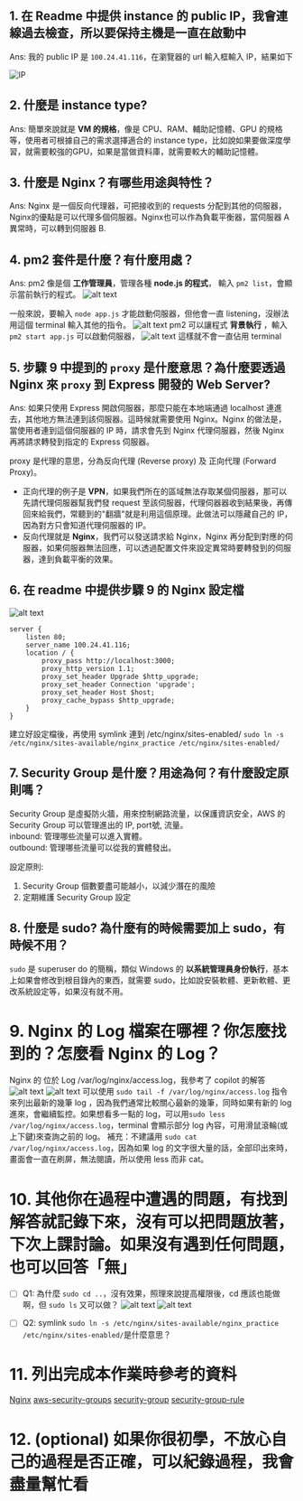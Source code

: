 ## 1. 在 Readme 中提供 instance 的 public IP，我會連線過去檢查，所以要保持主機是一直在啟動中
Ans: 我的 public IP 是 `100.24.41.116`，在瀏覽器的 url 輸入框輸入 IP，結果如下  

![IP](images/IP.png)

## 2. 什麼是 instance type?
Ans: 簡單來說就是 **VM 的規格**，像是 CPU、RAM、輔助記憶體、GPU 的規格等，使用者可根據自己的需求選擇適合的 instance type，比如說如果要做深度學習，就需要較強的GPU，如果是當做資料庫，就需要較大的輔助記憶體。

## 3. 什麼是 Nginx？有哪些用途與特性？
Ans: Nginx 是一個反向代理器，可把接收到的 requests 分配到其他的伺服器，Nginx的優點是可以代理多個伺服器。Nginx也可以作為負載平衡器，當伺服器 A 異常時，可以轉到伺服器 B. 


## 4. pm2 套件是什麼？有什麼用處？
Ans: pm2 像是個 **工作管理員**，管理各種 **node.js 的程式**，
輸入 `pm2 list`，會顯示當前執行的程式。
![alt text](images/pm2_list.png)

一般來說，要輸入 `node app.js` 才能啟動伺服器，但他會一直 listening，沒辦法用這個 terminal 輸入其他的指令。
![alt text](images/listen_on_3000.jpg)
pm2 可以讓程式 **背景執行** ，輸入 `pm2 start app.js` 可以啟動伺服器，
![alt text](images/pm2_start_app.png)
這樣就不會一直佔用 terminal


## 5. 步驟 9 中提到的 `proxy` 是什麼意思？為什麼要透過 Nginx 來 `proxy` 到 Express 開發的 Web Server?

Ans: 如果只使用 Express 開啟伺服器，那麼只能在本地端通過 localhost 連進去，其他地方無法連到該伺服器。這時候就需要使用 Nginx。Nginx 的做法是，當使用者連到這個伺服器的 IP 時，請求會先到 Nginx 代理伺服器，然後 Nginx 再將請求轉發到指定的 Express 伺服器。

proxy 是代理的意思，分為反向代理 (Reverse proxy) 及 正向代理 (Forward Proxy)。
- 正向代理的例子是 **VPN**，如果我們所在的區域無法存取某個伺服器，那可以先請代理伺服器幫我們發 request 至該伺服器，代理伺器器收到結果後，再傳回來給我們，常聽到的"翻牆"就是利用這個原理。此做法可以隱藏自己的 IP，因為對方只會知道代理伺服器的 IP。
- 反向代理就是 **Nginx**，我們可以發送請求給 Nginx，Nginx 再分配到對應的伺服器，如果伺服器無法回應，可以透過配置文件來設定異常時要轉發到的伺服器，達到負載平衡的效果。


## 6. 在 readme 中提供步驟 9 的 Nginx 設定檔
![alt text](images/nginx_config.png)
``` nginx
server {
    listen 80;
    server_name 100.24.41.116;
    location / {
        proxy_pass http://localhost:3000;
        proxy_http_version 1.1;
        proxy_set_header Upgrade $http_upgrade;
        proxy_set_header Connection 'upgrade';
        proxy_set_header Host $host;
        proxy_cache_bypass $http_upgrade;
    }
}
```

建立好設定檔後，再使用 symlink 連到 /etc/nginx/sites-enabled/
`sudo ln -s /etc/nginx/sites-available/nginx_practice /etc/nginx/sites-enabled/`


## 7. Security Group 是什麼？用途為何？有什麼設定原則嗎？
Security Group 是虛擬防火牆，用來控制網路流量，以保護資訊安全，AWS 的 Security Group 可以管理進出的 IP, port號, 流量。  
inbound: 管理哪些流量可以進入實體。  
outbound: 管理哪些流量可以從我的實體發出。  

設定原則:  
1. Security Group 個數要盡可能越小，以減少潛在的風險
2. 定期維護 Security Group 設定


## 8. 什麼是 sudo? 為什麼有的時候需要加上 sudo，有時候不用？
`sudo` 是 superuser do 的簡稱，類似 Windows 的 **以系統管理員身份執行**，基本上如果會修改到根目錄內的東西，就需要 sudo，比如說安裝軟體、更新軟體、更改系統設定等，如果沒有就不用。



# 9. Nginx 的 Log 檔案在哪裡？你怎麼找到的？怎麼看 Nginx 的 Log？
Nginx 的 位於 Log /var/log/nginx/access.log，我參考了 copilot 的解答
![alt text](images/copilot_log1.png)
![alt text](images/copilot_log2.png)
可以使用 `sudo tail -f /var/log/nginx/access.log` 指令來列出最新的幾筆 log ，因為我們通常比較關心最新的幾筆，同時如果有新的 log 進來，會繼續監控。如果想看多一點的 log，可以用`sudo less /var/log/nginx/access.log`，terminal 會顯示部分 log 內容，可用滑鼠滾輪(或上下鍵)來查詢之前的 log。
補充：不建議用 `sudo cat /var/log/nginx/access.log`，因為如果 log 的文字很大量的話，全部印出來時，畫面會一直在刷屏，無法閱讀，所以使用 less 而非 cat。


# 10. 其他你在過程中遭遇的問題，有找到解答就記錄下來，沒有可以把問題放著，下次上課討論。如果沒有遇到任何問題，也可以回答「無」

- [ ] Q1: 為什麼 `sudo cd ..`，沒有效果，照理來說提高權限後，cd 應該也能做啊，但 `sudo ls` 又可以做？
![alt text](images/sudo_cd.png)
![alt text](images/sudo_ls.png)

- [ ] Q2: symlink `sudo ln -s /etc/nginx/sites-available/nginx_practice /etc/nginx/sites-enabled/`是什麼意思？




# 11. 列出完成本作業時參考的資料
[Nginx](https://ithelp.ithome.com.tw/articles/10188498)
[aws-security-groups](https://www.sentra.io/learn/aws-security-groups?form=MG0AV3)
[security-group](https://docs.aws.amazon.com/vpc/latest/userguide/vpc-security-groups.html?form=MG0AV3) 
[security-group-rule](https://docs.aws.amazon.com/vpc/latest/userguide/security-group-rules.html)


# 12. (optional) 如果你很初學，不放心自己的過程是否正確，可以紀錄過程，我會盡量幫忙看
